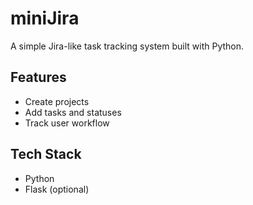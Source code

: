 # miniJira

A simple Jira-like task tracking system built with Python.

## Features
- Create projects
- Add tasks and statuses
- Track user workflow

## Tech Stack
- Python
- Flask (optional)
